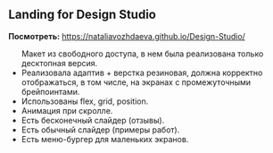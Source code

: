 ## Landing for Design Studio

**Посмотреть:** https://nataliavozhdaeva.github.io/Design-Studio/

<ul>Макет из свободного доступа, в нем была реализована только десктопная версия.
<li>Реализовала адаптив + верстка резиновая, должна корректно отображаться, в том числе, на экранах с промежуточными брейпоинтами.</li>
<li>Использованы flex, grid, position.</li>
<li>Анимация при скролле.</li>
<li>Есть бесконечный слайдер (отзывы). </li>
<li>Есть обычный слайдер (примеры работ).</li>
<li>Есть меню-бургер для маленьких экранов.</li>
</ul>
